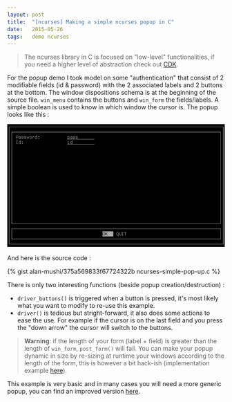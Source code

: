 ```yaml
---
layout: post
title:  "[ncurses] Making a simple ncurses popup in C"
date:   2015-05-26
tags:	demo ncurses
---
```


> The ncurses library in C is focused on "low-level" functionalities, if you need a higher level of abstraction check out [CDK](http://www.tldp.org/HOWTO/NCURSES-Programming-HOWTO/tools.html#CDK).

For the popup demo I took model on some "authentication" that consist of 2 modifiable fields (id & password) with the 2 associated labels and 2 buttons at the bottom. The window dispositions schema is at the beginning of the source file. `win_menu` contains the buttons and `win_form` the fields/labels. A simple boolean is used to know in which window the cursor is. The popup looks like this :

![ncurses popup](/assets/ncurses-simple-popup.png)

And here is the source code :

{% gist alan-mushi/375a569833f67724322b ncurses-simple-pop-up.c %}

There is only two interesting functions (beside popup creation/destruction) :

* `driver_buttons()` is triggered when a button is pressed, it's most likely what you want to modify to re-use this example.
* `driver()` is tedious but stright-forward, it also does some actions to ease the use. For example if the cursor is on the last field and you press the "down arrow" the cursor will switch to the buttons.

> **Warning**: if the length of your form (label + field) is greater than the length of `win_form`, `post_form()` will fail. You can make your popup dynamic in size by re-sizing at runtime your windows according to the length of the form, this is however a bit hack-ish (implementation example [here](https://github.com/eurogiciel-oss/connman-json-client/blob/3c0c9daac676358c5d47d2db78a5dbb65bc276fb/popup.c#L159-170)).

This example is very basic and in many cases you will need a more generic popup, you can find an improved version [here](https://gist.github.com/alan-mushi/8df30ee3af1c93348fa4).
